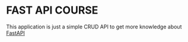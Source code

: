 # FAST API COURSE

This application is just a simple CRUD API to get more knowledge about [FastAPI](https://fastapi.tiangolo.com/)
